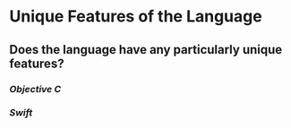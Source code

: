 # Unique Features of the Language

## Does the language have any particularly unique features?

### _Objective C_

### _Swift_
